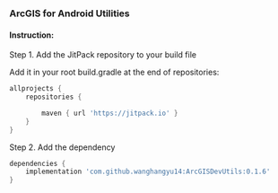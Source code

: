 ### ArcGIS for Android Utilities

#### Instruction:
Step 1. Add the JitPack repository to your build file

Add it in your root build.gradle at the end of repositories:

```groovy
allprojects {
    repositories {

        maven { url 'https://jitpack.io' }
    }
}
```

Step 2. Add the dependency

```groovy
dependencies {
    implementation 'com.github.wanghangyu14:ArcGISDevUtils:0.1.6'
}
```